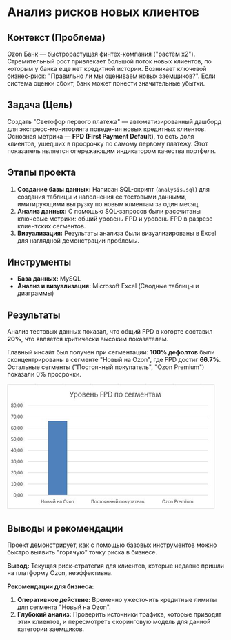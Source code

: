 # Анализ рисков новых клиентов

## Контекст (Проблема)

Ozon Банк — быстрорастущая финтех-компания ("растём х2"). Стремительный рост привлекает большой поток новых клиентов, по которым у банка еще нет кредитной истории. Возникает ключевой бизнес-риск: "Правильно ли мы оцениваем новых заемщиков?". Если система оценки сбоит, банк может понести значительные убытки.

## Задача (Цель)

Создать "Светофор первого платежа" — автоматизированный дашборд для экспресс-мониторинга поведения новых кредитных клиентов. Основная метрика — **FPD (First Payment Default)**, то есть доля клиентов, ушедших в просрочку по самому первому платежу. Этот показатель является опережающим индикатором качества портфеля.

## Этапы проекта

1.  **Создание базы данных:** Написан SQL-скрипт (`analysis.sql`) для создания таблицы и наполнения ее тестовыми данными, имитирующими выгрузку по новым клиентам за один месяц.
2.  **Анализ данных:** С помощью SQL-запросов были рассчитаны ключевые метрики: общий уровень FPD и уровень FPD в разрезе клиентских сегментов.
3.  **Визуализация:** Результаты анализа были визуализированы в Excel для наглядной демонстрации проблемы.

## Инструменты

*   **База данных:** MySQL
*   **Анализ и визуализация:** Microsoft Excel (Сводные таблицы и диаграммы)

## Результаты

Анализ тестовых данных показал, что общий FPD в когорте составил **20%**, что является критически высоким показателем.

Главный инсайт был получен при сегментации: **100% дефолтов** были сконцентрированы в сегменте "Новый на Ozon", где FPD достиг **66.7%**. Остальные сегменты ("Постоянный покупатель", "Ozon Premium") показали 0% просрочки.

![Дашборд с результатами анализа](https://github.com/Amyago/My-Portfolio/blob/main/ozon-bank-risk-analysis/dashboard.JPG)

## Выводы и рекомендации

Проект демонстрирует, как с помощью базовых инструментов можно быстро выявить "горячую" точку риска в бизнесе.

**Вывод:** Текущая риск-стратегия для клиентов, которые недавно пришли на платформу Ozon, неэффективна.

**Рекомендации для бизнеса:**
1.  **Оперативное действие:** Временно ужесточить кредитные лимиты для сегмента "Новый на Ozon".
2.  **Глубокий анализ:** Проверить источники трафика, которые приводят этих клиентов, и пересмотреть скоринговую модель для данной категории заемщиков.
